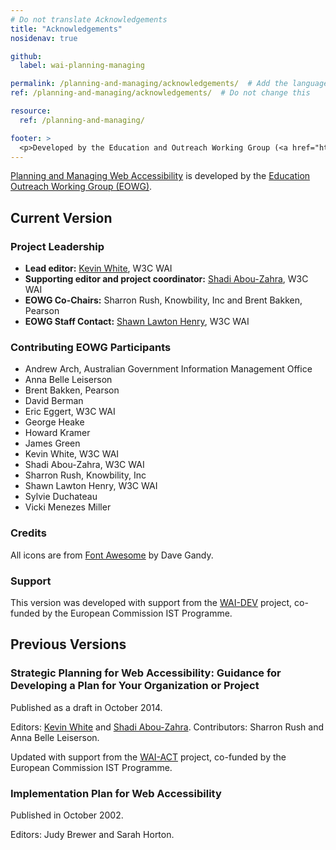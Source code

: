 ```yaml
---
# Do not translate Acknowledgements
title: "Acknowledgements"
nosidenav: true

github:
  label: wai-planning-managing

permalink: /planning-and-managing/acknowledgements/  # Add the language shortcode to the end, with no slash at end, for example: /link/to/page/fr
ref: /planning-and-managing/acknowledgements/  # Do not change this

resource:
  ref: /planning-and-managing/

footer: >
  <p>Developed by the Education and Outreach Working Group (<a href="https://www.w3.org/WAI/EO/">EOWG</a>). Updated with support from the <a href="https://www.w3.org/WAI/DEV/">WAI-DEV Project</a> and the <a href="https://www.w3.org/WAI/ACT/">WAI-ACT Project</a>, co-funded by the European Commission <abbr title="Information Society Technologies">IST</abbr> Programme.</p>
---
```


[Planning and Managing Web Accessibility](..) is developed by the [Education Outreach Working Group (EOWG)](https://www.w3.org/WAI/EO/).

Current Version
---------------

### Project Leadership

- **Lead editor:** [Kevin White](https://www.w3.org/People/kevin), W3C WAI
- **Supporting editor and project coordinator:** [Shadi Abou-Zahra](https://www.w3.org/People/shadi), W3C WAI
- **EOWG Co-Chairs:** Sharron Rush, Knowbility, Inc and Brent Bakken, Pearson
- **EOWG Staff Contact:** [Shawn Lawton Henry](https://www.w3.org/People/shawn), W3C WAI

### Contributing EOWG Participants

- Andrew Arch, Australian Government Information Management Office
- Anna Belle Leiserson
- Brent Bakken, Pearson
- David Berman
- Eric Eggert, W3C WAI
- George Heake
- Howard Kramer
- James Green
- Kevin White, W3C WAI
- Shadi Abou-Zahra, W3C WAI
- Sharron Rush, Knowbility, Inc
- Shawn Lawton Henry, W3C WAI
- Sylvie Duchateau
- Vicki Menezes Miller

### Credits

All icons are from [Font Awesome](https://fontawesome.io) by Dave Gandy.

### Support

This version was developed with support from the [WAI-DEV](https://www.w3.org/WAI/DEV/) project, co-funded by the European Commission IST Programme.

Previous Versions
-----------------

### Strategic Planning for Web Accessibility: Guidance for Developing a Plan for Your Organization or Project

Published as a draft in October 2014.

Editors: [Kevin White](https://www.w3.org/People/kevin) and [Shadi Abou-Zahra](https://www.w3.org/People/shadi). Contributors: Sharron Rush and Anna Belle Leiserson.

Updated with support from the [WAI-ACT](https://www.w3.org/WAI/ACT/) project, co-funded by the European Commission IST Programme.

### Implementation Plan for Web Accessibility

Published in October 2002.

Editors: Judy Brewer and Sarah Horton.
